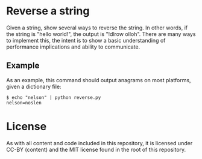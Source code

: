 Reverse a string
================
Given a string, show several ways to reverse the string. In other words, if the string is "hello world!", the output is "!dlrow olloh". There are many ways to implement this, the intent is to show a basic understanding of performance implications and ability to communicate.

## Example

As an example, this command should output anagrams on most platforms, given a dictionary file:

    $ echo "nelson" | python reverse.py
    nelson=noslen

# License
As with all content and code included in this repository, it is licensed under CC-BY (content) and the MIT license found in the root of this repository.

